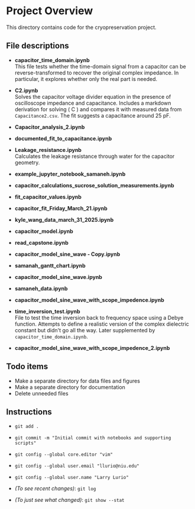 
# Project Overview

This directory contains code for the cryopreservation project.

## File descriptions

- **capacitor_time_domain.ipynb**  
  This file tests whether the time-domain signal from a capacitor can be reverse-transformed to recover the original complex impedance. In particular, it explores whether only the real part is needed.

- **C2.ipynb**  
  Solves the capacitor voltage divider equation in the presence of oscilloscope impedance and capacitance. Includes a markdown derivation for solving \( C \) and compares it with measured data from `Capacitance2.csv`. The fit suggests a capacitance around 25 pF.

- **Capacitor_analysis_2.ipynb**

- **documented_fit_to_capacitance.ipynb**

- **Leakage_resistance.ipynb**  
  Calculates the leakage resistance through water for the capacitor geometry.

- **example_jupyter_notebook_samaneh.ipynb**

- **capacitor_calculations_sucrose_solution_measurements.ipynb**

- **fit_capacitor_values.ipynb**

- **capacitor_fit_Friday_March_21.ipynb**

- **kyle_wang_data_march_31_2025.ipynb**

- **capacitor_model.ipynb**

- **read_capstone.ipynb**

- **capacitor_model_sine_wave - Copy.ipynb**

- **samanah_gantt_chart.ipynb**

- **capacitor_model_sine_wave.ipynb**

- **samaneh_data.ipynb**

- **capacitor_model_sine_wave_with_scope_impedence.ipynb**

- **time_inversion_test.ipynb**  
  File to test the time inversion back to frequency space using a Debye function. Attempts to define a realistic version of the complex dielectric constant but didn't go all the way. Later supplemented by `capacitor_time_domain.ipynb`.

- **capacitor_model_sine_wave_with_scope_impedence_2.ipynb**

## Todo items

- Make a separate directory for data files and figures
- Make a separate directory for documentation
- Delete unneeded files

## Instructions

- `git add .`
- `git commit -m "Initial commit with notebooks and supporting scripts"`
- `git config --global core.editor "vim"`
- `git config --global user.email "llurio@niu.edu"`
- `git config --global user.name "Larry Lurio"`

- *(To see recent changes)*: `git log`  
- *(To just see what changed)*: `git show --stat`
